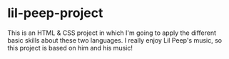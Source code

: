 # lil-peep-project
This is an HTML &amp; CSS project in which I'm going to apply the different basic skills about these two languages. I really enjoy Lil Peep's music, so this project is based on him and his music!
